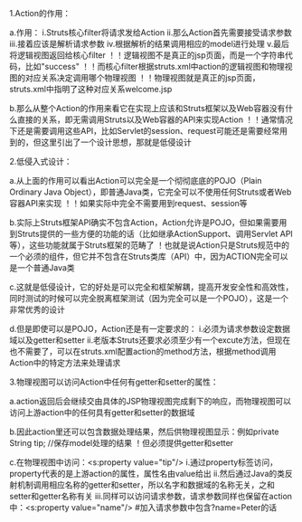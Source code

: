 1.Action的作用：

  a.作用：
    i.Struts核心filter将请求发给Action
    ii.那么Action首先需要接受请求参数
    iii.接着应该是解析请求参数
    iv.根据解析的结果调用相应的model进行处理
    v.最后将逻辑视图返回给核心filter
！！逻辑视图不是真正的jsp页面，而是一个字符串代码，比如"success"
！！而核心filter根据struts.xml中action的逻辑视图和物理视图的对应关系决定调用哪个物理视图
！！物理视图就是真正的jsp页面，struts.xml中指明了这种对应关系<result name="success">welcome.jsp</result>

  b.那么从整个Action的作用来看它在实现上应该和Struts框架以及Web容器没有什么直接的关系，即无需调用Struts以及Web容器的API来实现Action
！！通常情况下还是需要调用这些API，比如Servlet的session、request可能还是需要经常用到的，但这里引出了一个设计思想，那就是低侵设计


2.低侵入式设计：

  a.从上面的作用可以看出Action可以完全是一个彻彻底底的POJO（Plain Ordinary Java Object），即普通Java类，它完全可以不使用任何Struts或者Web容器API来实现
！！如果实际中完全不需要用到request、session等

  b.实际上Struts框架API确实不包含Action，Action允许是POJO，但如果需要用到Struts提供的一些方便的功能的话（比如继承ActionSupport、调用Servlet API等），这些功能就属于Struts框架的范畴了
！也就是说Action只是Struts规范中的一个必须的组件，但它并不包含在Struts类库（API）中，因为ACTION完全可以是一个普通Java类

  c.这就是低侵设计，它的好处是可以完全和框架解耦，提高开发安全性和高效性，同时测试的时候可以完全脱离框架测试（因为完全可以是一个POJO），这是一个非常优秀的设计

  d.但是即使可以是POJO，Action还是有一定要求的：
    i.必须为请求参数设定数据域以及getter和setter
    ii.老版本Struts还要求必须至少有一个excute方法，但现在也不需要了，可以在struts.xml配置action的method方法，根据method调用Action中的特定方法来处理请求


3.物理视图可以访问Action中任何有getter和setter的属性：

  a.action返回后会继续交由具体的JSP物理视图完成剩下的响应，而物理视图可以访问上游action中的任何具有getter和setter的数据域

  b.因此action里还可以包含数据处理结果，然后供物理视图显示：例如private String tip; //保存model处理的结果
！但必须提供getter和setter

  c.在物理视图中访问：<s:property value="tip"/>
    i.通过property标签访问，property代表的是上游action的属性，属性名由value给出
    ii.然后通过Java的类反射机制调用相应名称的getter和setter，所以名字和数据域的名称无关，之和setter和getter名称有关
    iii.同样可以访问请求参数，请求参数同样也保留在action中：<s:property value="name"/>  #加入请求参数中包含?name=Peter的话
